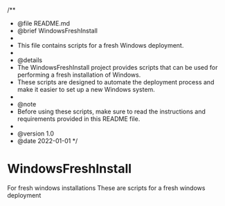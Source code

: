 /**
 * @file README.md
 * @brief WindowsFreshInstall
 * 
 * This file contains scripts for a fresh Windows deployment.
 * 
 * @details
 * The WindowsFreshInstall project provides scripts that can be used for performing a fresh installation of Windows.
 * These scripts are designed to automate the deployment process and make it easier to set up a new Windows system.
 * 
 * @note
 * Before using these scripts, make sure to read the instructions and requirements provided in this README file.
 * 
 * @version 1.0
 * @date 2022-01-01
 */
# WindowsFreshInstall
For fresh windows installations
These are scripts for a fresh windows deployment